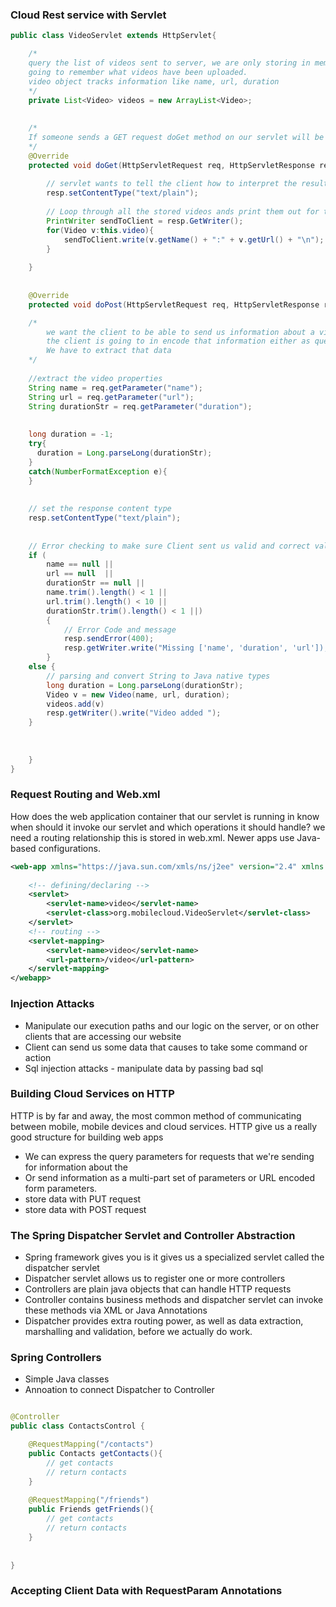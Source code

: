 ### Cloud Rest service with Servlet

```java
public class VideoServlet extends HttpServlet{

	/* 
	query the list of videos sent to server, we are only storing in memory, if server is shutdown servlet is not
	going to remember what videos have been uploaded. 
	video object tracks information like name, url, duration
	*/
	private List<Video> videos = new ArrayList<Video>;
	
	
	/*
	If someone sends a GET request doGet method on our servlet will be invoked
	*/
	@Override
	protected void doGet(HttpServletRequest req, HttpServletResponse resp) throws ServletException, IOException{
		
		// servlet wants to tell the client how to interpret the result its sending back, mimetype is set to text
		resp.setContentType("text/plain");
		
		// Loop through all the stored videos ands print them out for the client to see 
		PrintWriter sendToClient = resp.GetWriter();
		for(Video v:this.video){
			sendToClient.write(v.getName() + ":" + v.getUrl() + "\n");
		}
	
	}
	
	
	@Override
	protected void doPost(HttpServletRequest req, HttpServletResponse resp) throws ServletException, IOException{

	/*
		we want the client to be able to send us information about a video 
		the client is going to in encode that information either as query parameters or as a body of an HTTP post in this case.
		We have to extract that data 
	*/
	
	//extract the video properties
	String name = req.getParameter("name");
	String url = req.getParameter("url");
	String durationStr = req.getParameter("duration");
	
	
	long duration = -1;
	try{
	  duration = Long.parseLong(durationStr);
	}
	catch(NumberFormatException e){
	}
	
	
	// set the response content type 
	resp.setContentType("text/plain");
	
	
	// Error checking to make sure Client sent us valid and correct values 
	if (
		name == null || 
		url == null  || 
		durationStr == null || 
		name.trim().length() < 1 ||
		url.trim().length() < 10 ||
		durationStr.trim().length() < 1 ||)
		{
			// Error Code and message 
			resp.sendError(400);
			resp.getWriter.write("Missing ['name', 'duration', 'url']);
		}
	else {
		// parsing and convert String to Java native types 
		long duration = Long.parseLong(durationStr);
		Video v = new Video(name, url, duration);
		videos.add(v)
		resp.getWriter().write("Video added ");
	}
	
	
	
	}
}
```


### Request Routing and Web.xml


How does the web application container that our servlet is running in know when should it invoke our servlet and which operations it should handle? we need a routing relationship this is stored in web.xml. Newer apps use Java-based configurations.

```xml
<web-app xmlns="https://java.sun.com/xmls/ns/j2ee" version="2.4" xmlns:xsi="http://" xmlns:schemaLocation="http://">
	
	<!-- defining/declaring -->
	<servlet>
		<servlet-name>video</servlet-name>
		<servlet-class>org.mobilecloud.VideoServlet</servlet-class>
	</servlet>
	<!-- routing -->
	<servlet-mapping>
		<servlet-name>video</servlet-name>
		<url-pattern>/video</url-pattern>
	</servlet-mapping>
</webapp>
```

### Injection Attacks

* Manipulate our execution paths and our logic on the server, or on other clients that are accessing our website
* Client can send us some data that causes to take some command or action
* Sql injection attacks - manipulate data by passing bad sql 

### Building Cloud Services on HTTP

HTTP is by far and away, the most common method of communicating between mobile, mobile devices and cloud services. HTTP give us a really good structure for building web apps
 
 * We can express the query parameters for requests that we're sending for information about the
 * Or send information as a multi-part set of parameters or URL encoded form parameters.
 * store data with PUT request 
 * store data with POST request
 

### The Spring Dispatcher Servlet and Controller Abstraction

* Spring framework gives you is it gives us a specialized servlet called the dispatcher servlet
* Dispatcher servlet allows us to register one or more controllers 
* Controllers are plain java objects that can handle HTTP requests 
* Controller contains business methods and dispatcher servlet can invoke these methods via XML or Java Annotations 
* Dispatcher provides extra routing power, as well as data extraction, marshalling and validation, before we actually do work.


### Spring Controllers 

* Simple Java classes 
* Annoation to connect Dispatcher to Controller

```java 

@Controller
public class ContactsControl {

	@RequestMapping("/contacts") 
	public Contacts getContacts(){
		// get contacts
		// return contacts
	}
	
	@RequestMapping("/friends")
	public Friends getFriends(){
		// get contacts
		// return contacts
	}
	
	
}
```


### Accepting Client Data with RequestParam Annotations

